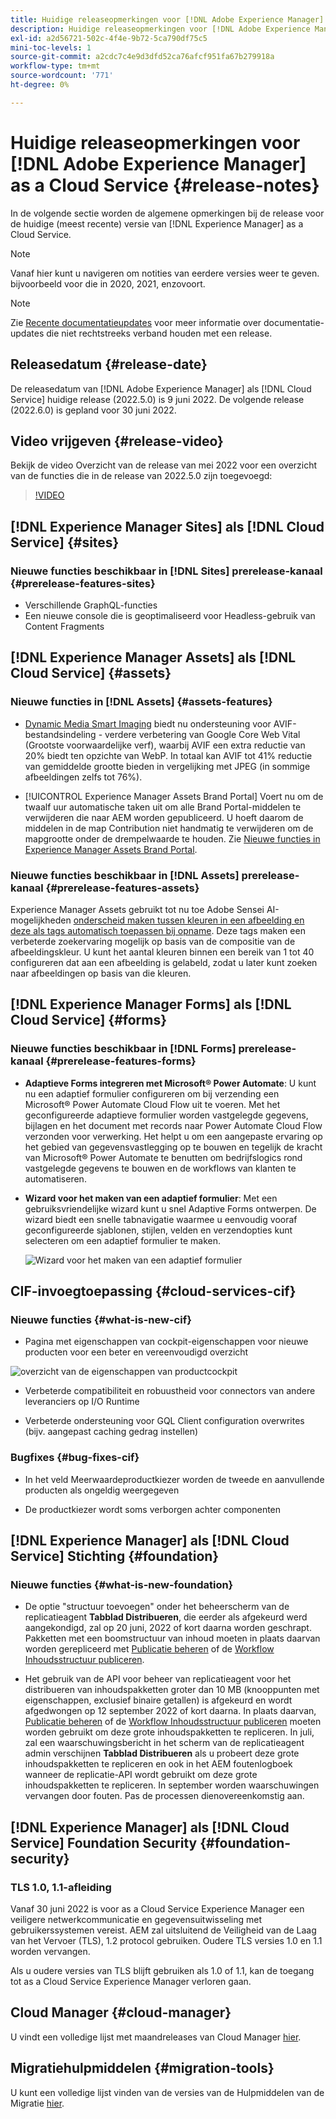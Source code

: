 ```yaml
---
title: Huidige releaseopmerkingen voor [!DNL Adobe Experience Manager] as a Cloud Service.
description: Huidige releaseopmerkingen voor [!DNL Adobe Experience Manager] as a Cloud Service.
exl-id: a2d56721-502c-4f4e-9b72-5ca790df75c5
mini-toc-levels: 1
source-git-commit: a2cdc7c4e9d3dfd52ca76afcf951fa67b279918a
workflow-type: tm+mt
source-wordcount: '771'
ht-degree: 0%

---
```



# Huidige releaseopmerkingen voor [!DNL Adobe Experience Manager] as a Cloud Service {#release-notes}

In de volgende sectie worden de algemene opmerkingen bij de release voor de huidige (meest recente) versie van [!DNL Experience Manager] as a Cloud Service.

>[!NOTE]
>
>Vanaf hier kunt u navigeren om notities van eerdere versies weer te geven. bijvoorbeeld voor die in 2020, 2021, enzovoort.

>[!NOTE]
>
>Zie [Recente documentatieupdates](https://experienceleague.adobe.com/docs/experience-manager-release-information/aem-release-updates/doc-updates/documentation-updates.html) voor meer informatie over documentatie-updates die niet rechtstreeks verband houden met een release.

## Releasedatum {#release-date}

De releasedatum van [!DNL Adobe Experience Manager] als [!DNL Cloud Service] huidige release (2022.5.0) is 9 juni 2022.
De volgende release (2022.6.0) is gepland voor 30 juni 2022.

## Video vrijgeven {#release-video}

Bekijk de video Overzicht van de release van mei 2022 voor een overzicht van de functies die in de release van 2022.5.0 zijn toegevoegd:

>[!VIDEO](https://video.tv.adobe.com/v/343321/?quality=12)

## [!DNL Experience Manager Sites] als [!DNL Cloud Service] {#sites}

### Nieuwe functies beschikbaar in [!DNL Sites] prerelease-kanaal {#prerelease-features-sites}

* Verschillende GraphQL-functies
* Een nieuwe console die is geoptimaliseerd voor Headless-gebruik van Content Fragments

## [!DNL Experience Manager Assets] als [!DNL Cloud Service] {#assets}

### Nieuwe functies in [!DNL Assets] {#assets-features}

* [Dynamic Media Smart Imaging](https://medium.com/adobetech/one-solution-fits-all-smart-imaging-with-aem-dynamic-media-be690b62df9f) biedt nu ondersteuning voor AVIF-bestandsindeling - verdere verbetering van Google Core Web Vital (Grootste voorwaardelijke verf), waarbij AVIF een extra reductie van 20% biedt ten opzichte van WebP. In totaal kan AVIF tot 41% reductie van gemiddelde grootte bieden in vergelijking met JPEG (in sommige afbeeldingen zelfs tot 76%).

* [!UICONTROL Experience Manager Assets Brand Portal] Voert nu om de twaalf uur automatische taken uit om alle Brand Portal-middelen te verwijderen die naar AEM worden gepubliceerd. U hoeft daarom de middelen in de map Contribution niet handmatig te verwijderen om de mapgrootte onder de drempelwaarde te houden. Zie [Nieuwe functies in Experience Manager Assets Brand Portal](https://experienceleague.adobe.com/docs/experience-manager-brand-portal/using/introduction/whats-new.html).

### Nieuwe functies beschikbaar in [!DNL Assets] prerelease-kanaal {#prerelease-features-assets}

Experience Manager Assets gebruikt tot nu toe Adobe Sensei AI-mogelijkheden [onderscheid maken tussen kleuren in een afbeelding en deze als tags automatisch toepassen bij opname](../../assets/color-tag-images.md). Deze tags maken een verbeterde zoekervaring mogelijk op basis van de compositie van de afbeeldingskleur. U kunt het aantal kleuren binnen een bereik van 1 tot 40 configureren dat aan een afbeelding is gelabeld, zodat u later kunt zoeken naar afbeeldingen op basis van die kleuren.


## [!DNL Experience Manager Forms] als [!DNL Cloud Service] {#forms}

### Nieuwe functies beschikbaar in [!DNL Forms] prerelease-kanaal {#prerelease-features-forms}

* **Adaptieve Forms integreren met Microsoft® Power Automate**: U kunt nu een adaptief formulier configureren om bij verzending een Microsoft® Power Automate Cloud Flow uit te voeren. Met het geconfigureerde adaptieve formulier worden vastgelegde gegevens, bijlagen en het document met records naar Power Automate Cloud Flow verzonden voor verwerking. Het helpt u om een aangepaste ervaring op het gebied van gegevensvastlegging op te bouwen en tegelijk de kracht van Microsoft® Power Automate te benutten om bedrijfslogics rond vastgelegde gegevens te bouwen en de workflows van klanten te automatiseren.

* **Wizard voor het maken van een adaptief formulier**: Met een gebruiksvriendelijke wizard kunt u snel Adaptive Forms ontwerpen. De wizard biedt een snelle tabnavigatie waarmee u eenvoudig vooraf geconfigureerde sjablonen, stijlen, velden en verzendopties kunt selecteren om een adaptief formulier te maken.

   ![Wizard voor het maken van een adaptief formulier](/help/release-notes/assets/wizard.png)

## CIF-invoegtoepassing {#cloud-services-cif}

### Nieuwe functies {#what-is-new-cif}

* Pagina met eigenschappen van cockpit-eigenschappen voor nieuwe producten voor een beter en vereenvoudigd overzicht

![overzicht van de eigenschappen van productcockpit](/help/assets/CIF/product_cockpit_properties_overview.png)

* Verbeterde compatibiliteit en robuustheid voor connectors van andere leveranciers op I/O Runtime

* Verbeterde ondersteuning voor GQL Client configuration overwrites (bijv. aangepast caching gedrag instellen)

### Bugfixes {#bug-fixes-cif}

* In het veld Meerwaardeproductkiezer worden de tweede en aanvullende producten als ongeldig weergegeven

* De productkiezer wordt soms verborgen achter componenten

## [!DNL Experience Manager] als [!DNL Cloud Service] Stichting {#foundation}

### Nieuwe functies {#what-is-new-foundation}

* De optie &quot;structuur toevoegen&quot; onder het beheerscherm van de replicatieagent **Tabblad Distribueren**, die eerder als afgekeurd werd aangekondigd, zal op 20 juni, 2022 of kort daarna worden geschrapt. Pakketten met een boomstructuur van inhoud moeten in plaats daarvan worden gerepliceerd met [Publicatie beheren](/help/operations/replication.md#manage-publication) of de [Workflow Inhoudsstructuur publiceren](/help/operations/replication.md#publish-content-tree-workflow).

* Het gebruik van de API voor beheer van replicatieagent voor het distribueren van inhoudspakketten groter dan 10 MB (knooppunten met eigenschappen, exclusief binaire getallen) is afgekeurd en wordt afgedwongen op 12 september 2022 of kort daarna. In plaats daarvan, [Publicatie beheren](/help/operations/replication.md#manage-publication) of de [Workflow Inhoudsstructuur publiceren](/help/operations/replication.md#publish-content-tree-workflow) moeten worden gebruikt om deze grote inhoudspakketten te repliceren. In juli, zal een waarschuwingsbericht in het scherm van de replicatieagent admin verschijnen **Tabblad Distribueren** als u probeert deze grote inhoudspakketten te repliceren en ook in het AEM foutenlogboek wanneer de replicatie-API wordt gebruikt om deze grote inhoudspakketten te repliceren. In september worden waarschuwingen vervangen door fouten. Pas de processen dienovereenkomstig aan.

## [!DNL Experience Manager] als [!DNL Cloud Service] Foundation Security {#foundation-security}

### TLS 1.0, 1.1-afleiding

Vanaf 30 juni 2022 is voor as a Cloud Service Experience Manager een veiligere netwerkcommunicatie en gegevensuitwisseling met gebruikerssystemen vereist. AEM zal uitsluitend de Veiligheid van de Laag van het Vervoer (TLS), 1.2 protocol gebruiken. Oudere TLS versies 1.0 en 1.1 worden vervangen.

Als u oudere versies van TLS blijft gebruiken als 1.0 of 1.1, kan de toegang tot as a Cloud Service Experience Manager verloren gaan.

## Cloud Manager {#cloud-manager}

U vindt een volledige lijst met maandreleases van Cloud Manager [hier](/help/implementing/cloud-manager/release-notes-cloud-manager/release-notes-cm-current.md).

## Migratiehulpmiddelen {#migration-tools}

U kunt een volledige lijst vinden van de versies van de Hulpmiddelen van de Migratie [hier](/help/journey-migration/release-notes/release-notes-migration-tools-current.md).
